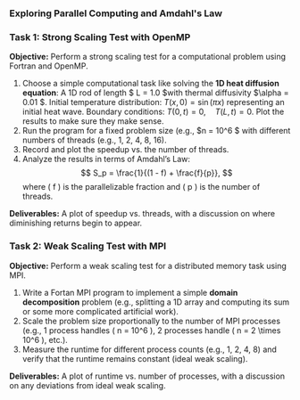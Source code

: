 

### Exploring Parallel Computing and Amdahl's Law



### **Task 1: Strong Scaling Test with OpenMP**
**Objective:** Perform a strong scaling test for a computational problem using Fortran and OpenMP.

1. Choose a simple computational task like solving the **1D heat diffusion equation**: A 1D rod of length $ L = 1.0 $with thermal diffusivity $\alpha = 0.01 $. Initial temperature distribution: $T(x, 0) = \sin(\pi x)$  representing an initial heat wave. Boundary conditions: $T(0, t) = 0, \quad T(L, t) = 0.$ Plot the results to make sure they make sense.
2. Run the program for a fixed problem size (e.g.,  $n = 10^6 $ with different numbers of threads (e.g., 1, 2, 4, 8, 16).
3. Record and plot the speedup vs. the number of threads.
4. Analyze the results in terms of Amdahl’s Law:
   $$
   S_p = \frac{1}{(1 - f) + \frac{f}{p}},
   $$
   where \( f \) is the parallelizable fraction and \( p \) is the number of threads.

**Deliverables:** A plot of speedup vs. threads, with a discussion on where diminishing returns begin to appear.

### Task 2: Weak Scaling Test with MPI

**Objective:** Perform a weak scaling test for a distributed memory task using MPI.

1. Write a Fortan MPI program to implement a simple **domain decomposition** problem (e.g., splitting a 1D array and computing its sum or some more complicated artificial work).
2. Scale the problem size proportionally to the number of MPI processes (e.g., 1 process handles \( n = 10^6 \), 2 processes handle \( n = 2 \times 10^6 \), etc.).
3. Measure the runtime for different process counts (e.g., 1, 2, 4, 8) and verify that the runtime remains constant (ideal weak scaling).

**Deliverables:** A plot of runtime vs. number of processes, with a discussion on any deviations from ideal weak scaling.